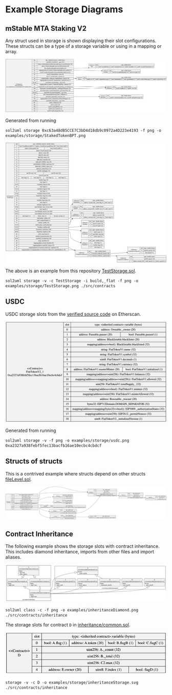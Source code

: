 # Example Storage Diagrams

## mStable MTA Staking V2

Any struct used in storage is shown displaying their slot configurations. These structs can be a type of a storage variable or using in a mapping or array.

![Staking Tokens BPT](./StakedTokenBPT.png)

Generated from running
```
sol2uml storage 0xc63a48d85CCE7C3bD4d18db9c0972a4D223e4193 -f png -o examples/storage/StakedTokenBPT.png
```

![Test Storage](./TestStorage.png)

The above is an example from this repository [TestStorage.sol](../../src/contracts/TestStorage.sol).

```
sol2uml storage -v -c TestStorage -i build,_flat -f png -o examples/storage/TestStorage.png ./src/contracts
```

## USDC

USDC storage slots from the [verified source code](https://etherscan.io/address/0xa2327a938febf5fec13bacfb16ae10ecbc4cbdcf#code) on Etherscan.

![USDC](./usdc.png)

Generated from running
```
sol2uml storage -v -f png -o examples/storage/usdc.png 0xa2327a938febf5fec13bacfb16ae10ecbc4cbdcf
```

## Structs of structs

This is a contrived example where structs depend on other structs [fileLevel.sol](../../src/contracts/fileLevel.sol).

![FileLevel](./FileLevel-storage.png)

## Contract Inheritance

The following example shows the storage slots with contract inheritance. This includes diamond inheritance, imports from other files and import aliases.

![Inheritance Class Diagram](../inheritanceDiamond.png)

```
sol2uml class -c -f png -o examples/inheritanceDiamond.png ./src/contracts/inheritance
```

The storage slots for contract `D` in [inheritance/common.sol](../../src/contracts/inheritance/common.sol).

![Inheritance](./inheritanceStorage.png)

```
storage -v -c D -o examples/storage/inheritanceStorage.svg ./src/contracts/inheritance
```
